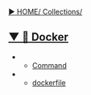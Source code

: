 [▶︎ HOME/ Collections/](https://gitpress.io/@sh16ma/collections)


## [▼ 🐋 Docker](https://gitpress.io/c/docker_/)
- - [Command](docker_comand.md)
- - [dockerfile](dockerfile.md)
